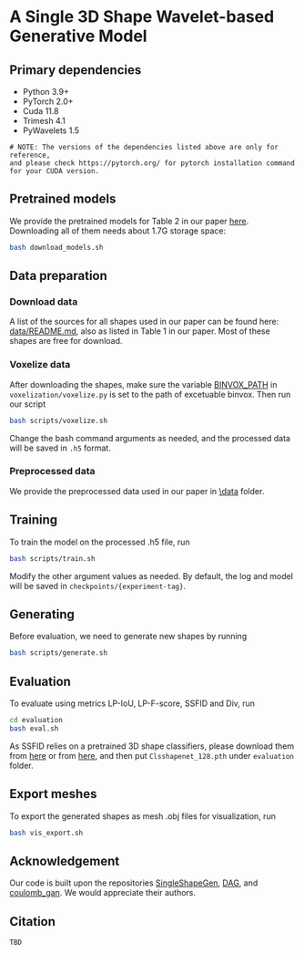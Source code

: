 # A Single 3D Shape Wavelet-based Generative Model

## Primary dependencies
- Python 3.9+
- PyTorch 2.0+
- Cuda 11.8
- Trimesh 4.1
- PyWavelets 1.5
```angular2html
# NOTE: The versions of the dependencies listed above are only for reference, 
and please check https://pytorch.org/ for pytorch installation command for your CUDA version.
```

## Pretrained models
We provide the pretrained models for Table 2 in our paper [here](https://drive.google.com/file/d/1FXk0_AF6J1BMGLtqvv6csDByqvt0XlqS/view?usp=sharing). 
Downloading all of them needs about 1.7G storage space:
```bash
bash download_models.sh
```

## Data preparation
### Download data
A list of the sources for all shapes used in our paper can be found here: [data/README.md](data/README.md), 
also as listed in Table 1 in our paper. Most of these shapes are free for download.

### Voxelize data
After downloading the shapes, make sure the variable [BINVOX_PATH]() in `voxelization/voxelize.py` is set to the path 
of excetuable binvox. Then run our script
```bash
bash scripts/voxelize.sh
```
Change the bash command arguments as needed, and the processed data will be saved in `.h5` format.

### Preprocessed data
We provide the preprocessed data used in our paper in [\data](\data) folder.

## Training
To train the model on the processed .h5 file, run
```bash
bash scripts/train.sh 
```
Modify the other argument values as needed. By default, the log and model will be saved in `checkpoints/{experiment-tag}`.

## Generating
Before evaluation, we need to generate new shapes by running
```bash
bash scripts/generate.sh
```

## Evaluation
To evaluate using metrics LP-IoU, LP-F-score, SSFID and Div, run
```bash
cd evaluation
bash eval.sh
```
As SSFID relies on a pretrained 3D shape classifiers, please download them 
from [here](https://drive.google.com/file/d/1iIWqq9pRVnVVIE75VKtUlGpc9lrTsEHu/view?usp=sharing) or 
from [here](https://drive.google.com/file/d/1HjnDudrXsNY4CYhIGhH4Q0r3-NBnBaiC/view?usp=sharing), and then put
`Clsshapenet_128.pth` under `evaluation` folder.

## Export meshes
To export the generated shapes as mesh .obj files for visualization, run
```bash
bash vis_export.sh
```

## Acknowledgement
Our code is built upon the repositories [SingleShapeGen](https://github.com/ChrisWu1997/SingleShapeGen), 
[DAG](https://github.com/sutd-visual-computing-group/dag-gans), and [coulomb_gan](https://github.com/bioinf-jku/coulomb_gan). 
We would appreciate their authors.

## Citation
```angular2html
TBD
```


<!---
Image example: wavelet-v6/test_pywt_2D_morph_torch_multiscale.py
Shape example: wavelet-v6/test_pywt_3D_morph_torch.py
--->
